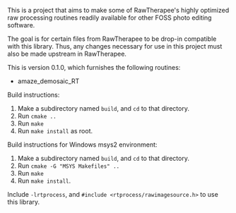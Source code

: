 This is a project that aims to make some of RawTherapee's highly optimized raw processing routines readily available for other FOSS photo editing software.

The goal is for certain files from RawTherapee to be drop-in compatible with this library. Thus, any changes necessary for use in this project must also be made upstream in RawTherapee.

This is version 0.1.0, which furnishes the following routines:

* amaze_demosaic_RT

Build instructions:

1. Make a subdirectory named `build`, and `cd` to that directory.
2. Run `cmake ..`
3. Run `make`
4. Run `make install` as root.

Build instructions for Windows msys2 environment:

1. Make a subdirectory named `build`, and `cd` to that directory.
2. Run `cmake -G "MSYS Makefiles" ..`
3. Run `make`
4. Run `make install`.


Include `-lrtprocess`, and `#include <rtprocess/rawimagesource.h>` to use this library.
